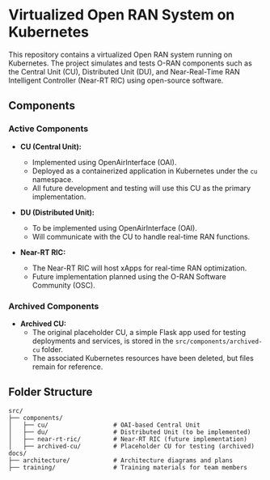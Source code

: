 # Virtualized Open RAN System on Kubernetes

This repository contains a virtualized Open RAN system running on Kubernetes. The project simulates and tests O-RAN components such as the Central Unit (CU), Distributed Unit (DU), and Near-Real-Time RAN Intelligent Controller (Near-RT RIC) using open-source software.

## Components

### Active Components
- **CU (Central Unit):**
  - Implemented using OpenAirInterface (OAI).
  - Deployed as a containerized application in Kubernetes under the `cu` namespace.
  - All future development and testing will use this CU as the primary implementation.

- **DU (Distributed Unit):**
  - To be implemented using OpenAirInterface (OAI).
  - Will communicate with the CU to handle real-time RAN functions.

- **Near-RT RIC:**
  - The Near-RT RIC will host xApps for real-time RAN optimization.
  - Future implementation planned using the O-RAN Software Community (OSC).

### Archived Components
- **Archived CU:**
  - The original placeholder CU, a simple Flask app used for testing deployments and services, is stored in the `src/components/archived-cu` folder.
  - The associated Kubernetes resources have been deleted, but files remain for reference.

## Folder Structure

```plaintext
src/
├── components/
│   ├── cu/                  # OAI-based Central Unit
│   ├── du/                  # Distributed Unit (to be implemented)
│   ├── near-rt-ric/         # Near-RT RIC (future implementation)
│   ├── archived-cu/         # Placeholder CU for testing (archived)
docs/
├── architecture/            # Architecture diagrams and plans
├── training/                # Training materials for team members
